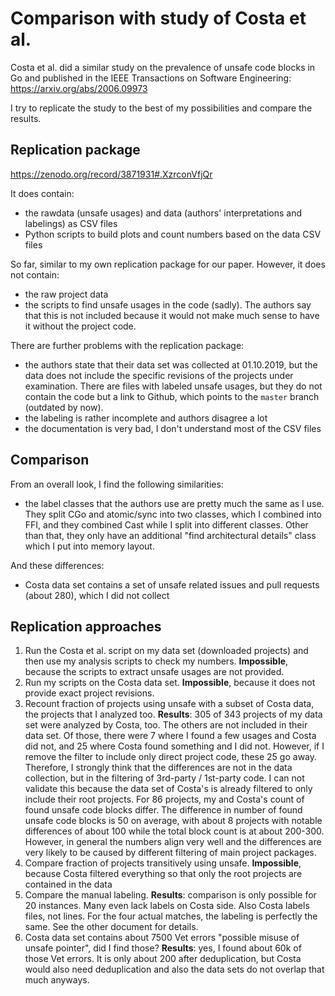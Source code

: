 # Comparison with study of Costa et al.

Costa et al. did a similar study on the prevalence of unsafe code blocks in Go and published in the IEEE Transactions
on Software Engineering: https://arxiv.org/abs/2006.09973

I try to replicate the study to the best of my possibilities and compare the results.


## Replication package

https://zenodo.org/record/3871931#.XzrconVfjQr

It does contain:
 
 - the rawdata (unsafe usages) and data (authors' interpretations and labelings) as CSV files
 - Python scripts to build plots and count numbers based on the data CSV files
 
So far, similar to my own replication package for our paper. However, it does not contain:

 - the raw project data
 - the scripts to find unsafe usages in the code (sadly). The authors say that this is not included because it would
   not make much sense to have it without the project code.
   
There are further problems with the replication package:

 - the authors state that their data set was collected at 01.10.2019, but the data does not include the specific
   revisions of the projects under examination. There are files with labeled unsafe usages, but they do not contain
   the code but a link to Github, which points to the `master` branch (outdated by now).
 - the labeling is rather incomplete and authors disagree a lot
 - the documentation is very bad, I don't understand most of the CSV files
 

## Comparison

From an overall look, I find the following similarities:

 - the label classes that the authors use are pretty much the same as I use. They split CGo and atomic/sync into two
   classes, which I combined into FFI, and they combined Cast while I split into different classes. Other than that,
   they only have an additional "find architectural details" class which I put into memory layout.
   
And these differences:

 - Costa data set contains a set of unsafe related issues and pull requests (about 280), which I did not collect
   
   
## Replication approaches

 1. Run the Costa et al. script on my data set (downloaded projects) and then use my analysis scripts to check my
    numbers. **Impossible**, because the scripts to extract unsafe usages are not provided.
 2. Run my scripts on the Costa data set. **Impossible**, because it does not provide exact project revisions.
 3. Recount fraction of projects using unsafe with a subset of Costa data, the projects that I analyzed too. **Results**:
    305 of 343 projects of my data set were analyzed by Costa, too. The others are not included in their data set.
    Of those, there were 7 where I found a few usages and Costa did not, and 25 where Costa found something and I did
    not. However, if I remove the filter to include only direct project code, these 25 go away. Therefore, I strongly
    think that the differences are not in the data collection, but in the filtering of 3rd-party / 1st-party code. I
    can not validate this because the data set of Costa's is already filtered to only include their root projects. For
    86 projects, my and Costa's count of found unsafe code blocks differ. The difference in number of found unsafe code 
    blocks is 50 on average, with about 8 projects with notable differences of about 100 while the total block count is
    at about 200-300. However, in general the numbers align very well and the differences are very likely to be caused
    by different filtering of main project packages. 
 4. Compare fraction of projects transitively using unsafe. **Impossible**, because Costa filtered everything so that
    only the root projects are contained in the data
 5. Compare the manual labeling. **Results**: comparison is only possible for 20 instances. Many even lack labels on
    Costa side. Also Costa labels files, not lines. For the four actual matches, the labeling is perfectly the same. 
    See the other document for details.
 6. Costa data set contains about 7500 Vet errors "possible misuse of unsafe pointer", did I find those? **Results**:
    yes, I found about 60k of those Vet errors. It is only about 200 after deduplication, but Costa would also need
    deduplication and also the data sets do not overlap that much anyways.